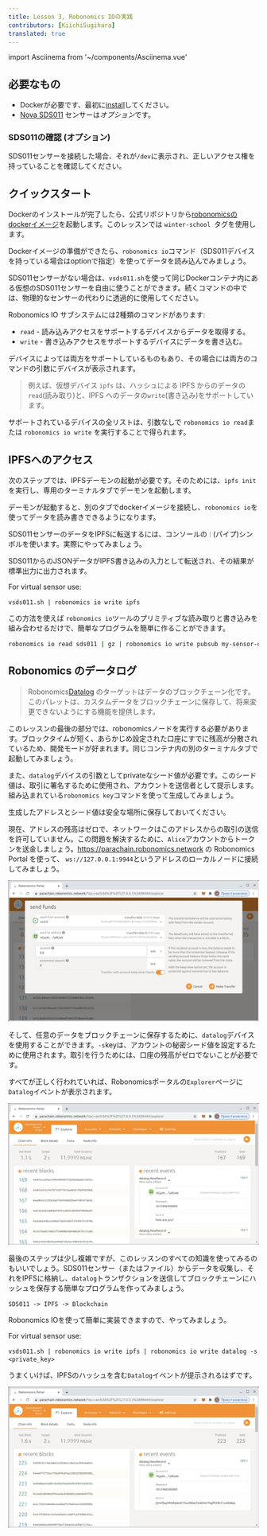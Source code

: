 ```yaml
---
title: Lesson 3, Robonomics IOの実践
contributors: [KiichiSugihara]
translated: true
---
```

import Asciinema from '~/components/Asciinema.vue'

## 必要なもの

* Dockerが必要です、最初に[install](https://docs.docker.com/engine/install/)してください。
* [Nova SDS011](https://aqicn.org/sensor/sds011) センサーは*オプション*です。

### SDS011の確認 (オプション)

SDS011センサーを接続した場合、それが`/dev`に表示され、正しいアクセス権を持っていることを確認してください。

<Asciinema vid="WCFcx8C6M8e52UKDNei1xZloU"/>

## クイックスタート

Dockerのインストールが完了したら、公式リポジトリから[robonomicsのdockerイメージ](https://hub.docker.com/r/robonomics/robonomics)を起動します。このレッスンでは `winter-school `タグを使用します。

<Asciinema vid="wM43jozIVfcRmt52ENrJ6yPlH"/>

Dockerイメージの準備ができたら、`robonomics io`コマンド（SDS011デバイスを持っている場合はoptionで指定）を使ってデータを読み込んでみましょう。

<Asciinema vid="iztt22tKGaV8wq3cMXY1oUEYv"/>

SDS011センサーがない場合は、`vsds011.sh`を使って同じDockerコンテナ内にある仮想のSDS011センサーを自由に使うことができます。続くコマンドの中では、物理的なセンサーの代わりに透過的に使用してください。


<Asciinema vid="GCkSiJBA1DgpLAAHiMhIOSpgG"/>

Robonomics IO サブシステムには2種類のコマンドがあります:

* `read` - 読み込みアクセスをサポートするデバイスからデータを取得する。
* `write` - 書き込みアクセスをサポートするデバイスにデータを書き込む。

デバイスによっては両方をサポートしているものもあり、その場合には両方のコマンドの引数にデバイスが表示されます。

> 例えば、仮想デバイス `ipfs` は、ハッシュによる IPFS からのデータの`read`(読み取り)と、IPFS へのデータの`write`(書き込み)をサポートしています。

サポートされているデバイスの全リストは、引数なしで `robonomics io read`または `robonomics io write` を実行することで得られます。

## IPFSへのアクセス
次のステップでは、IPFSデーモンの起動が必要です。そのためには、`ipfs init`を実行し、専用のターミナルタブでデーモンを起動します。

<Asciinema vid="ir6ziXSBUDrRltTmNxg7sdXVY"/>

デーモンが起動すると、別のタブでdockerイメージを接続し、`robonomics io`を使ってデータを読み書きできるようになります。

<Asciinema vid="ZtwcmpB9Lhum2Sc221QmNwHG4"/>

SDS011センサーのデータをIPFSに転送するには、コンソールの`｜`(パイプ)シンボルを使います。実際にやってみましょう。


<Asciinema vid="XS0QESWG7f8ELsQe1bGQllb9O"/>

SDS011からのJSONデータがIPFS書き込みの入力として転送され、その結果が標準出力に出力されます。

For virtual sensor use:
```
vsds011.sh | robonomics io write ipfs
```

この方法を使えば `robonomics io`ツールのプリミティブな読み取りと書き込みを組み合わせるだけで、簡単なプログラムを簡単に作ることができます。


```bash
robonomics io read sds011 | gz | robonomics io write pubsub my-sensor-data
```

## Robonomics のデータログ

> Robonomics[Datalog](https://crates.robonomics.network/pallet_robonomics_datalog/index.html) のターゲットはデータのブロックチェーン化です。このパレットは、カスタムデータをブロックチェーンに保存して、将来変更できないようにする機能を提供します。

このレッスンの最後の部分では、robonomicsノードを実行する必要があります。ブロックタイムが短く、あらかじめ設定された口座にすでに残高が分散されているため、開発モードが好まれます。同じコンテナ内の別のターミナルタブで起動してみましょう。

<Asciinema vid="QnN9l0sdaZZOyK9ah0DntvCXt"/>


また、`datalog`デバイスの引数としてprivateなシード値が必要です。このシード値は、取引に署名するために使用され、アカウントを送信者として提示します。組み込まれている`robonomics key`コマンドを使って生成してみましょう。


<Asciinema vid="4Cdfl9F0GgjNWv1c1ZcTBBktF"/>

生成したアドレスとシード値は安全な場所に保存しておいてください。

現在、アドレスの残高はゼロで、ネットワークはこのアドレスからの取引の送信を許可していません。この問題を解決するために、`Alice`アカウントからトークンを送金しましょう。https://parachain.robonomics.network の Robonomics Portal を使って、 `ws://127.0.0.1:9944`というアドレスのローカルノードに接続してみましょう。


![portal transfer](../images/ws_lesson3/tran.jpg)


そして、任意のデータをブロックチェーンに保存するために、`datalog`デバイスを使用することができます。`-s`keyは、アカウントの秘密シード値を設定するために使用されます。取引を行うためには、口座の残高がゼロでないことが必要です。

<Asciinema vid="FzERH9TmFB8oRuas8ZU202Pv8"/>

すべてが正しく行われていれば、Robonomicsポータルの`Explorer`ページに`Datalog`イベントが表示されます。


![portal datalog](../images/ws_lesson3/datalog.jpg)


最後のステップは少し複雑ですが、このレッスンのすべての知識を使ってみるのもいいでしょう。SDS011センサー（またはファイル）からデータを収集し、それをIPFSに格納し、`datalog`トランザクションを送信してブロックチェーンにハッシュを保存する簡単なプログラムを作ってみましょう。


```
SDS011 -> IPFS -> Blockchain
```

Robonomics IOを使って簡単に実装できますので、やってみましょう。


<Asciinema vid="MTpiawGo8DKEn081OozbYb5mU"/>

For virtual sensor use:
```
vsds011.sh | robonomics io write ipfs | robonomics io write datalog -s <private_key>
```


うまくいけば、IPFSのハッシュを含む`Datalog`イベントが提示されるはずです。

![portal datalog complex](../images/ws_lesson3/datalog_complex.jpg)
